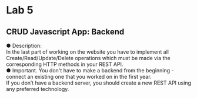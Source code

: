 <h1>Lab 5</h1>
<h2>CRUD Javascript App: Backend</h2>
● Description:<br>
In the last part of working on the website you have to implement all Create/Read/Update/Delete operations which must be made via the corresponding HTTP methods in your REST API.<br>
● Important. You don't have to make a backend from the beginning - connect an existing one that you worked on in the first year.<br>
If you don’t have a backend server, you should create a new REST API using any preferred technology.<br>
